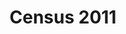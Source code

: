 ---
schema: default
title: Census 2011
organization: Lewisham council
notes: Historical census data by 2022 ward
resources:
  - name: Country of birth
    url: >-
      https://github.com/lb-lewisham/open-data-lewisham/raw/gh-pages/_datasets/data/census-2011/country_of_birth/lbl_country_of_birth_wd22.csv
    format: csv
  - name: Educational attainment
    url: >-
      https://github.com/lb-lewisham/open-data-lewisham/raw/gh-pages/_datasets/data/census-2011/educational_attainment/lbl_educational_attainment_wd22.csv
    format: csv
  - name: Economic activity groups
    url: >-
      https://github.com/lb-lewisham/open-data-lewisham/raw/gh-pages/_datasets/data/census-2011/economic-activity/lbl_economic_activity_groups_wd22.csv
    format: csv
  - name: Economic activity types
    url: >-
      https://github.com/lb-lewisham/open-data-lewisham/raw/gh-pages/_datasets/data/census-2011/economic-activity/lbl_economic_activity_wd22.csv
    format: csv
  - name: Economic activity hours worked
    url: >-
      https://github.com/lb-lewisham/open-data-lewisham/raw/gh-pages/_datasets/data/census-2011/economic-activity/lbl_hours_worked_wd22.csv
    format: csv
  - name: Economic activity occupation
    url: >-
      https://github.com/lb-lewisham/open-data-lewisham/raw/gh-pages/_datasets/data/census-2011/economic-activity/lbl_occupation_wd22.csv
    format: csv
  - name: Economic activity occupation minor groups
    url: >-
      https://github.com/lb-lewisham/open-data-lewisham/raw/gh-pages/_datasets/data/census-2011/economic-activity/lbl_occupation_minor_groups_wd22.csv
    format: csv
  - name: Ethnicity
    url: >-
      https://github.com/lb-lewisham/open-data-lewisham/raw/gh-pages/_datasets/data/census-2011/ethnicity/lbl_ethnicity_wd22.csv
    format: csv
  - name: Health and provision of unpaid care
    url: >-
      https://github.com/lb-lewisham/open-data-lewisham/raw/gh-pages/_datasets/data/census-2011/health/lbl_health_and_provision_of_unpaid_care_wd22.csv
    format: csv
  - name: Housing type
    url: >-
      https://github.com/lb-lewisham/open-data-lewisham/raw/gh-pages/_datasets/data/census-2011/housing/lbl_accommodation_type_wd22.csv
    format: csv
  - name: Housing vehicle availability
    url: >-
      https://github.com/lb-lewisham/open-data-lewisham/raw/gh-pages/_datasets/data/census-2011/housing/lbl_car_van_availability_wd22.csv
    format: csv
  - name: Housing composition
    url: >-
      https://github.com/lb-lewisham/open-data-lewisham/raw/gh-pages/_datasets/data/census-2011/housing/lbl_household_compositions_wd22.csv
    format: ''
  - name: Housing bedrooms available
    url: >-
      https://github.com/lb-lewisham/open-data-lewisham/raw/gh-pages/_datasets/data/census-2011/housing/lbl_occupancy_rating_wd22.csv
    format: csv
  - name: Housing heating
    url: >-
      https://github.com/lb-lewisham/open-data-lewisham/raw/gh-pages/_datasets/data/census-2011/housing/lbl_rooms_bedrooms_central_heating_wd22.csv
    format: csv
  - name: Housing tenure
    url: >-
      https://github.com/lb-lewisham/open-data-lewisham/raw/gh-pages/_datasets/data/census-2011/housing/lbl_tenure_households_wd22.csv
    format: csv
  - name: Language proficiency in English
    url: >-
      https://github.com/lb-lewisham/open-data-lewisham/raw/gh-pages/_datasets/data/census-2011/languages/lbl_english_proficiency_wd22.csv
    format: csv
  - name: Main language
    url: >-
      https://github.com/lb-lewisham/open-data-lewisham/raw/gh-pages/_datasets/data/census-2011/languages/lbl_main_language_detailed_wd22.csv
    format: csv
  - name: Religion
    url: >-
      https://github.com/lb-lewisham/open-data-lewisham/raw/gh-pages/_datasets/data/census-2011/religion/lbl_religion_wd22.csv
    format: csv
license: 'https://www.nationalarchives.gov.uk/doc/open-government-licence/version/3/'
category:
  - Economy
  - Education
  - Environment
  - Transportation
maintainer: Lewisham Insight
maintainer_email: insight-and-delivery@lewisham.gov.uk
---